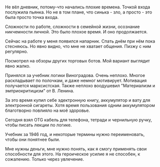 Не вёл дневник, потому-что начались плохие времена.
Точкой входа послужила пьянка. Но не в том плане, что синька - зло, а просто - это была просто точка входа.

Сложности по работе, сложности в семейной жизни, осознание никчемности личной.
Это было плохое время. И оно продолжается.

Сейчас на работе у меня появился напарник. Спать днём при нём пока стесняюсь.
Но явно видно, что мне не хватает общения. Пизжу с ним регулярно.

Посмотрел на обзоры других торговых ботов. Мой вариант выглядит явно жалко.

Принялся за учебник логики Виноградова. Очень неплохо. Многое раскладывает по полочкам, и даже немног мотивирует.
Мотивация получается марксистская. Также неплохо воодушевил "Материализм и эмприокритицизм" от В. Ленина.

За это время купил себе эдектронную книгу, аккумулятор и вату для электронной сигареты.
Хотя время пользования одним аккумулятором благотворно повлияло на моё здоровье.

Сегодня взял OTG кабель для телефона, тетради и чернильную ручку, чтобы писать лекции по логике.

Учебник за 1946 год, и некоторые термины нужно переименовать, чтобы они понятнее были.

Мне нужны деньги, мне нужно понять, как я смогу применять свои способности для этого. На героическое усилие я не способен, к сожалению. Только через увлечение.